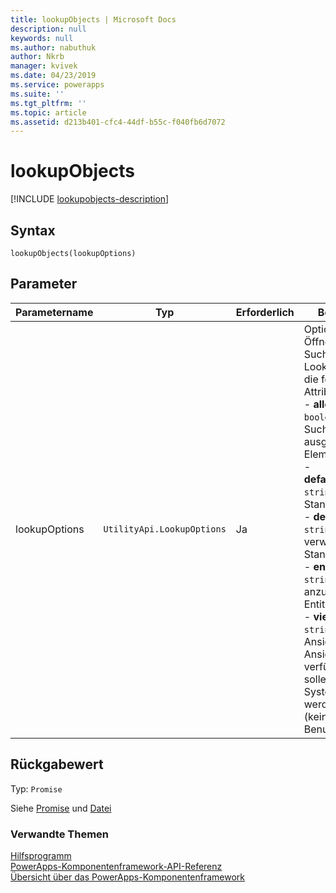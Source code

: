 ```yaml
---
title: lookupObjects | Microsoft Docs
description: null
keywords: null
ms.author: nabuthuk
author: Nkrb
manager: kvivek
ms.date: 04/23/2019
ms.service: powerapps
ms.suite: ''
ms.tgt_pltfrm: ''
ms.topic: article
ms.assetid: d213b401-cfc4-44df-b55c-f040fb6d7072
---
```


# <a name="lookupobjects"></a>lookupObjects

[!INCLUDE [lookupobjects-description](includes/lookupobjects-description.md)]

## <a name="syntax"></a>Syntax

`lookupObjects(lookupOptions)`

## <a name="parameters"></a>Parameter

| Parametername|Typ|Erforderlich|Beschreibung|
| ------------- |----|--------|-----------|
|lookupOptions|`UtilityApi.LookupOptions`|Ja|Optionen zum Öffnen des Suchdialogs. LookupOptions hat die folgenden Attribute:<br/>- **allowMultiSelect**: `boolean`. Ob die Suche mehr als ein ausgewähltes Element erlaubt.<br/>- **defaultEntityType**: `string`. Der Standardentitätstyp.<br/>- **defaultViewId**: `string`. Die zu verwendende Standardansicht<br/>- **entityTypes**: `string[]`. Die anzuzeigenden Entitätstypen.<br/>- **viewIds**: `string[]`. Die Ansichten die in der Ansichtsauswahl verfügbar sein sollen. Nur Systemansichten werden unterstützt (keine Benutzeransichten).|

## <a name="return-value"></a>Rückgabewert

Typ: `Promise`

Siehe [Promise](https://developer.mozilla.org/docs/Web/JavaScript/Reference/Global_Objects/Promise) und [Datei](https://developer.mozilla.org/docs/Web/API/File)


### <a name="related-topics"></a>Verwandte Themen

[Hilfsprogramm](../utility.md)<br/>
[PowerApps-Komponentenframework-API-Referenz](../../reference/index.md)<br/>
[Übersicht über das PowerApps-Komponentenframework](../../overview.md)